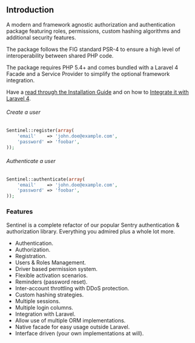 ## Introduction

A modern and framework agnostic authorization and authentication package featuring roles, permissions, custom hashing algorithms and additional security features.

The package follows the FIG standard PSR-4 to ensure a high level of interoperability between shared PHP code.

The package requires PHP 5.4+ and comes bundled with a Laravel 4 Facade and a Service Provider to simplify the optional framework integration.

Have a [read through the Installation Guide](#installation) and on how to [Integrate it with Laravel 4](#laravel-4).

###### Create a user

```php
Sentinel::register(array(
	'email'    => 'john.doe@example.com',
	'password' => 'foobar',
));
```

###### Authenticate a user

```php
Sentinel::authenticate(array(
	'email'    => 'john.doe@example.com',
	'password' => 'foobar',
));
```

### Features

Sentinel is a complete refactor of our popular Sentry authentication & authorization library. Everything you admired plus a whole lot more.

- Authentication.
- Authorization.
- Registration.
- Users & Roles Management.
- Driver based permission system.
- Flexible activation scenarios.
- Reminders (password reset).
- Inter-account throttling with DDoS protection.
- Custom hashing strategies.
- Multiple sessions.
- Multiple login columns.
- Integration with Laravel.
- Allow use of multiple ORM implementations.
- Native facade for easy usage outside Laravel.
- Interface driven (your own implementations at will).
